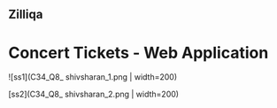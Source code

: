 ## Zilliqa

# Concert Tickets - Web Application

![ss1](C34_Q8_ shivsharan_1.png | width=200)

[ss2](C34_Q8_ shivsharan_2.png | width=200)
